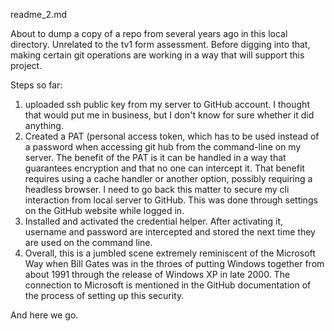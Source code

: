 readme_2.md

About to dump a copy of a repo from several years ago in this local directory.  Unrelated to the tv1 form assessment.  Before digging into that, making certain git operations are working in a way that will support this project.

Steps so far:
1.  uploaded ssh public key from my server to GitHub account.  I thought that would put me in business, but I don't know for sure whether it did anything.
2.  Created a PAT (personal access token, which has to be used instead of a password when accessing git hub from the command-line on my server.  The benefit of the PAT is it can be handled in a way that guarantees encryption and that no one can intercept it.  That benefit requires using a cache handler or another option, possibly requiring a headless browser.  I need to go back this matter to secure my cli interaction from local server to GitHub.  This was done through settings on the GitHub website while logged in.
3.  Installed and activated the credential helper.  After activating it, username and password are intercepted and stored the next time they are used on the command line.
4.  Overall, this is a jumbled scene extremely reminiscent of the Microsoft Way when Bill Gates was in the throes of putting Windows together from about 1991 through the release of Windows XP in late 2000.  The connection to Microsoft is mentioned in the GitHub documentation of the process of setting up this security.

And here we go.
